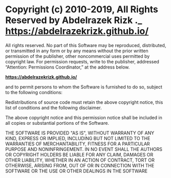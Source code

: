 # Copyright (c) 2010-2019, All Rights Reserved by Abdelrazek Rizk ._ **<https://abdelrazekrizk.github.io/>**

All rights reserved. No part of this Software may be reproduced, distributed, or transmitted in any form or by any means
without the prior written permission of the publisher,
other noncommercial uses permitted by copyright law. For permission requests, write to the publisher, addressed “Attention: Permissions Coordinator,” at the address below.

**<https://abdelrazekrizk.github.io/>**

and to permit persons to whom the Software is furnished to do so, subject to the following conditions:

Redistributions of source code must retain the above copyright notice, this list of conditions and the following disclaimer.

The above copyright notice and this permission notice shall be included in all copies or substantial portions of the Software.

THE SOFTWARE IS PROVIDED "AS IS", WITHOUT WARRANTY OF ANY KIND, EXPRESS OR IMPLIED, INCLUDING BUT NOT LIMITED TO THE WARRANTIES OF MERCHANTABILITY, FITNESS FOR A PARTICULAR PURPOSE AND NONINFRINGEMENT. IN NO EVENT SHALL THE AUTHORS OR COPYRIGHT HOLDERS BE LIABLE FOR ANY CLAIM, DAMAGES OR OTHER LIABILITY, WHETHER IN AN ACTION OF CONTRACT, TORT OR OTHERWISE, ARISING FROM, OUT OF OR IN CONNECTION WITH THE SOFTWARE OR THE USE OR OTHER DEALINGS IN THE SOFTWARE
